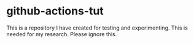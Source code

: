 # github-actions-tut
This is a repository I have created for testing and experimenting. This is needed for my research. Please ignore this.
